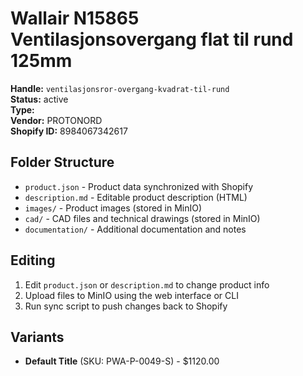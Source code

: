 # Wallair N15865 Ventilasjonsovergang flat til rund 125mm

**Handle:** `ventilasjonsror-overgang-kvadrat-til-rund`  
**Status:** active  
**Type:**   
**Vendor:** PROTONORD  
**Shopify ID:** 8984067342617  

## Folder Structure

- `product.json` - Product data synchronized with Shopify
- `description.md` - Editable product description (HTML)
- `images/` - Product images (stored in MinIO)
- `cad/` - CAD files and technical drawings (stored in MinIO)
- `documentation/` - Additional documentation and notes

## Editing

1. Edit `product.json` or `description.md` to change product info
2. Upload files to MinIO using the web interface or CLI
3. Run sync script to push changes back to Shopify

## Variants

- **Default Title** (SKU: PWA-P-0049-S) - $1120.00
